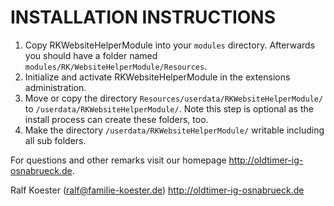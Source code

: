 # INSTALLATION INSTRUCTIONS

1. Copy RKWebsiteHelperModule into your `modules` directory. Afterwards you should have a folder named `modules/RK/WebsiteHelperModule/Resources`.
2. Initialize and activate RKWebsiteHelperModule in the extensions administration.
3. Move or copy the directory `Resources/userdata/RKWebsiteHelperModule/` to `/userdata/RKWebsiteHelperModule/`.
   Note this step is optional as the install process can create these folders, too.
4. Make the directory `/userdata/RKWebsiteHelperModule/` writable including all sub folders.

For questions and other remarks visit our homepage http://oldtimer-ig-osnabrueck.de.

Ralf Koester (ralf@familie-koester.de)
http://oldtimer-ig-osnabrueck.de
